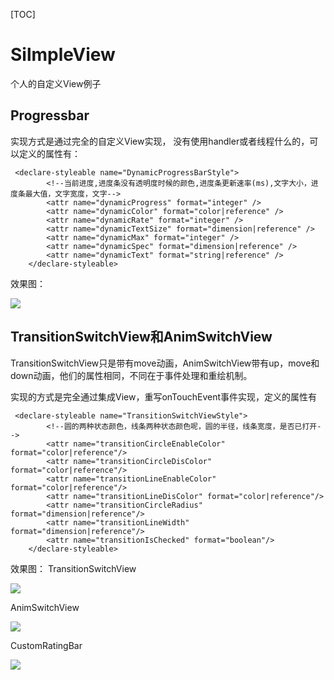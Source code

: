 [TOC]
# SilmpleView
个人的自定义View例子

## Progressbar

实现方式是通过完全的自定义View实现， 没有使用handler或者线程什么的，可以定义的属性有：

```
 <declare-styleable name="DynamicProgressBarStyle">
        <!--当前进度,进度条没有透明度时候的颜色,进度条更新速率(ms),文字大小，进度条最大值，文字宽度，文字-->
        <attr name="dynamicProgress" format="integer" />
        <attr name="dynamicColor" format="color|reference" />
        <attr name="dynamicRate" format="integer" />
        <attr name="dynamicTextSize" format="dimension|reference" />
        <attr name="dynamicMax" format="integer" />
        <attr name="dynamicSpec" format="dimension|reference" />
        <attr name="dynamicText" format="string|reference" />
    </declare-styleable>
```

效果图：

![](http://ocxgpwj6l.bkt.clouddn.com/GIF.gif)

## TransitionSwitchView和AnimSwitchView

TransitionSwitchView只是带有move动画，AnimSwitchView带有up，move和down动画，他们的属性相同，不同在于事件处理和重绘机制。

实现的方式是完全通过集成View，重写onTouchEvent事件实现，定义的属性有

```
 <declare-styleable name="TransitionSwitchViewStyle">
        <!--圆的两种状态颜色，线条两种状态颜色呢，圆的半径，线条宽度，是否已打开-->
        <attr name="transitionCircleEnableColor" format="color|reference"/>
        <attr name="transitionCircleDisColor" format="color|reference"/>
        <attr name="transitionLineEnableColor" format="color|reference"/>
        <attr name="transitionLineDisColor" format="color|reference"/>
        <attr name="transitionCircleRadius" format="dimension|reference"/>
        <attr name="transitionLineWidth" format="dimension|reference"/>
        <attr name="transitionIsChecked" format="boolean"/>
    </declare-styleable>

```

效果图：
TransitionSwitchView

![](http://ocxgpwj6l.bkt.clouddn.com/switch.gif) 

AnimSwitchView

![](http://ocxgpwj6l.bkt.clouddn.com/animswitch.gif)

CustomRatingBar

![](http://ocxgpwj6l.bkt.clouddn.com/ratingbar.png)

